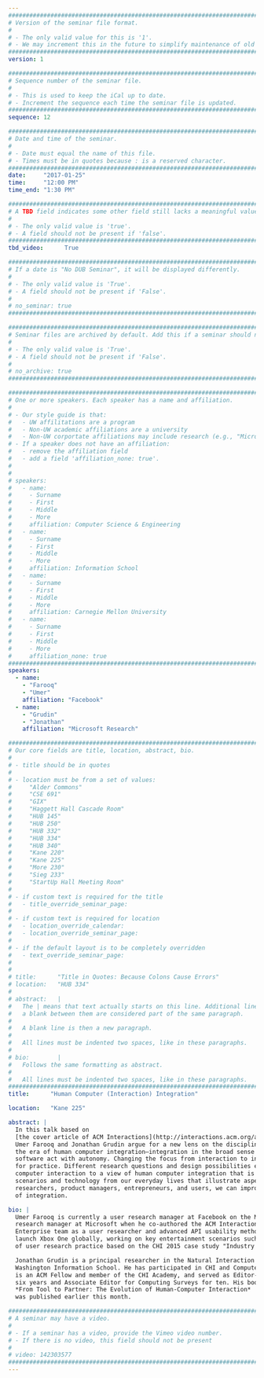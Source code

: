```yaml
---
################################################################################
# Version of the seminar file format.
#
# - The only valid value for this is '1'.
# - We may increment this in the future to simplify maintenance of old seminars.
################################################################################
version: 1

################################################################################
# Sequence number of the seminar file.
#
# - This is used to keep the iCal up to date.
# - Increment the sequence each time the seminar file is updated.
################################################################################
sequence: 12

################################################################################
# Date and time of the seminar.
#
# - Date must equal the name of this file.
# - Times must be in quotes because : is a reserved character.
################################################################################
date:     "2017-01-25"
time:     "12:00 PM"
time_end: "1:30 PM"

################################################################################
# A TBD field indicates some other field still lacks a meaningful value.
#
# - The only valid value is 'true'.
# - A field should not be present if 'false'.
################################################################################
tbd_video:      True

################################################################################
# If a date is "No DUB Seminar", it will be displayed differently.
#
# - The only valid value is 'True'.
# - A field should not be present if 'False'.
#
# no_seminar: true
################################################################################

################################################################################
# Seminar files are archived by default. Add this if a seminar should not be.
#
# - The only valid value is 'True'.
# - A field should not be present if 'False'.
#
# no_archive: true
################################################################################

################################################################################
# One or more speakers. Each speaker has a name and affiliation.
#
# - Our style guide is that:
#   - UW affilitations are a program
#   - Non-UW academic affiliations are a university
#   - Non-UW corportate affiliations may include research (e.g., "Microsoft Research")
# - If a speaker does not have an affiliation:
#   - remove the affiliation field
#   - add a field 'affiliation_none: true'.
#
#
# speakers:
#   - name: 
#     - Surname
#     - First
#     - Middle
#     - More
#     affiliation: Computer Science & Engineering 
#   - name: 
#     - Surname
#     - First
#     - Middle
#     - More
#     affiliation: Information School 
#   - name: 
#     - Surname
#     - First
#     - Middle
#     - More
#     affiliation: Carnegie Mellon University 
#   - name:
#     - Surname
#     - First
#     - Middle
#     - More
#     affiliation_none: true
################################################################################
speakers:
  - name:
    - "Farooq"
    - "Umer"
    affiliation: "Facebook"
  - name:
    - "Grudin"
    - "Jonathan"
    affiliation: "Microsoft Research"

################################################################################
# Our core fields are title, location, abstract, bio.
#
# - title should be in quotes
#
# - location must be from a set of values:
#     "Alder Commons"
#     "CSE 691"
#     "GIX"
#     "Haggett Hall Cascade Room"
#     "HUB 145"
#     "HUB 250"
#     "HUB 332"
#     "HUB 334"
#     "HUB 340"
#     "Kane 220"
#     "Kane 225"
#     "More 230"
#     "Sieg 233"
#     "StartUp Hall Meeting Room"
#
# - if custom text is required for the title
#   - title_override_seminar_page:
#
# - if custom text is required for location
#   - location_override_calendar:
#   - location_override_seminar_page:
#
# - if the default layout is to be completely overridden
#   - text_override_seminar_page:
#
#
# title:      "Title in Quotes: Because Colons Cause Errors"
# location:   "HUB 334"
#
# abstract:   |
#   The | means that text actually starts on this line. Additional lines without
#   a blank between them are considered part of the same paragraph.
#
#   A blank line is then a new paragraph.
#
#   All lines must be indented two spaces, like in these paragraphs.
#
# bio:        |
#   Follows the same formatting as abstract.
#
#   All lines must be indented two spaces, like in these paragraphs.
################################################################################
title:      "Human Computer (Interaction) Integration"

location:   "Kane 225"

abstract: |
  In this talk based on 
  [the cover article of ACM Interactions](http://interactions.acm.org/archive/view/november-december-2016/human-computer-integration),
  Umer Farooq and Jonathan Grudin argue for a new lens on the discipline of HCI. The era of human computer interaction is giving way to
  the era of human computer integration—integration in the broad sense of a partnership or symbiotic relationship in which humans and
  software act with autonomy. Changing the focus from interaction to integration may seem subtle, but it can have profound implications
  for practice. Different research questions and design possibilities emerge when you shift from the familiar perspective of human
  computer interaction to a view of human computer integration that is well underway. Umer and Jonathan give examples of current
  scenarios and technology from our everyday lives that illustrate aspects of human computer integration. As designers, developers,
  researchers, product managers, entrepreneurs, and users, we can improve human computer interaction by focusing on the larger context
  of integration.

bio: |
  Umer Farooq is currently a user research manager at Facebook on the Messenger team. Prior to Facebook, he was a principal user
  research manager at Microsoft when he co-authored the ACM Interactions cover article. In 2008, he joined Microsoft’s Cloud &
  Enterprise team as a user researcher and advanced API usability methodologies for Visual Studio and Azure. In 2013, he helped to
  launch Xbox One globally, working on key entertainment scenarios such as media integration. He is now writing a book on the evolution
  of user research practice based on the CHI 2015 case study "Industry is changing, and so should we".

  Jonathan Grudin is a principal researcher in the Natural Interaction research group and affiliate professor at the University of
  Washington Information School. He has participated in CHI and Computer Supported Cooperative Work since they coalesced in the 1980s,
  is an ACM Fellow and member of the CHI Academy, and served as Editor-In-Chief of ACM Transactions on Computer-Human Interaction for
  six years and Associate Editor for Computing Surveys for ten. His book 
  *From Tool to Partner: The Evolution of Human-Computer Interaction*
  was published earlier this month.

################################################################################
# A seminar may have a video.
#
# - If a seminar has a video, provide the Vimeo video number.
# - If there is no video, this field should not be present
#
# video: 142303577
################################################################################
---
```

